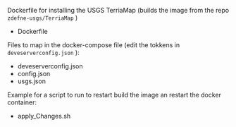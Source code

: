Dockerfile for installing the USGS TerriaMap (builds the image from the repo `zdefne-usgs/TerriaMap` )
 - Dockerfile

Files to map in the docker-compose file (edit the tokkens in `deveserverconfig.json` ):
 - deveserverconfig.json 
 - config.json
 - usgs.json
 
 Example for a script to run to restart build the image an restart the docker container:
  - apply_Changes.sh


 
